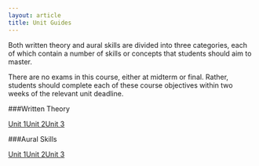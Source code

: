 ```yaml
---
layout: article
title: Unit Guides
---
```


Both written theory and aural skills are divided into three categories, each of which contain a number of skills or concepts that students should aim to master. 

There are no exams in this course, either at midterm or final. Rather, students should complete each of these course objectives within two weeks of the relevant unit deadline.  

###Written Theory

<a href="/mus106/wt-unit1" class="btn-info">Unit 1</a><a href="/mus106/wt-unit2" class="btn-info">Unit 2</a><a href="/mus106/wt-unit3" class="btn-info">Unit 3</a>  

###Aural Skills

<a href="/mus106/as-unit1" class="btn-info">Unit 1</a><a href="/mus106/as-unit2" class="btn-info">Unit 2</a><a href="/mus106/as-unit3" class="btn-info">Unit 3</a>





<!--

###Fundamentals  
20 objectives -To receive an A, a student must pass 18 objectives; B, 16; C, 14; 12, D 

###Music Analysis
10 objectives - To receive an A, a student must pass 9 objectives; B, 8; C, 7; 8, D 

###Composition 
6 objectives - To receive an A, a student must pass 6 objectives; B, 5; C, 4.5; 4, D

###Performance Skills  
14 objectives - To receive an A, a student must pass 13 objectives; B, 11.5; C, 10.5; 9, D

###Dictation Skills  
12 objectives - To receive an A, a student must pass 11 objectives; B, 10; C, 8.5; 7.5, D 

###Keyboard Skills  
10 objectives - To receive an A, a student must pass 9 objectives; B, 8; C, 7; 8, D

--> 

